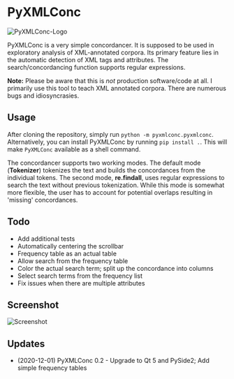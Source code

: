 # PyXMLConc

![PyXMLConc-Logo](https://user-images.githubusercontent.com/16179317/100772813-5e335980-3400-11eb-909c-9a306bce3153.png)

PyXMLConc is a very simple concordancer. It is supposed to be used in exploratory analysis of XML-annotated corpora. Its primary feature lies in the automatic detection of XML tags and attributes. The search/concordancing function supports regular expressions.

**Note:** Please be aware that this is *not* production software/code at all. I primarily use this tool to teach XML annotated corpora. There are numerous bugs and idiosyncrasies.

## Usage

After cloning the repository, simply run `python -m pyxmlconc.pyxmlconc`. 
Alternatively, you can install PyXMLConc by running `pip install .`. This will make `PyXMLConc` available as a shell command.

The concordancer supports two working modes. The default mode (**Tokenizer**) tokenizes the text and builds the concordances from the individual tokens. The second mode, **re.findall**, uses regular expressions to search the text without previous tokenization. While this mode is somewhat more flexible, the user has to account for potential overlaps resulting in 'missing' concordances.

## Todo

- Add additional tests
- Automatically centering the scrollbar
- Frequency table as an actual table
- Allow search from the frequency table
- Color the actual search term; split up the concordance into columns
- Select search terms from the frequency list
- Fix issues when there are multiple attributes

## Screenshot

![Screenshot](https://cloud.githubusercontent.com/assets/16179317/23309280/516f3366-faae-11e6-9af6-4403f24aac1f.png?raw=true)

## Updates

* (2020-12-01) PyXMLConc 0.2 - Upgrade to Qt 5 and PySide2; Add simple frequency tables
